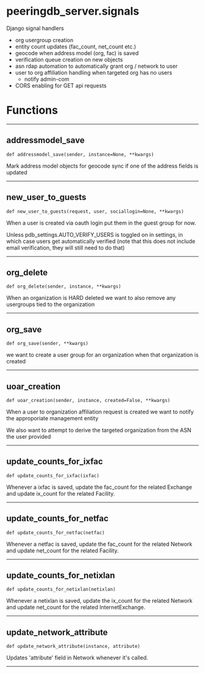 # peeringdb_server.signals

Django signal handlers

- org usergroup creation
- entity count updates (fac_count, net_count etc.)
- geocode when address model (org, fac) is saved
- verification queue creation on new objects
- asn rdap automation to automatically grant org / network to user
- user to org affiliation handling when targeted org has no users
  - notify admin-com
- CORS enabling for GET api requests

# Functions
---

## addressmodel_save
`def addressmodel_save(sender, instance=None, **kwargs)`

Mark address model objects for geocode sync if one of the address
fields is updated

---
## new_user_to_guests
`def new_user_to_guests(request, user, sociallogin=None, **kwargs)`

When a user is created via oauth login put them in the guest
group for now.

Unless pdb_settings.AUTO_VERIFY_USERS is toggled on in settings, in which
case users get automatically verified (note that this does
not include email verification, they will still need to do that)

---
## org_delete
`def org_delete(sender, instance, **kwargs)`

When an organization is HARD deleted we want to also remove any
usergroups tied to the organization

---
## org_save
`def org_save(sender, **kwargs)`

we want to create a user group for an organization when that
organization is created

---
## uoar_creation
`def uoar_creation(sender, instance, created=False, **kwargs)`

When a user to organization affiliation request is created
we want to notify the approporiate management entity

We also want to attempt to derive the targeted organization
from the ASN the user provided

---
## update_counts_for_ixfac
`def update_counts_for_ixfac(ixfac)`

Whenever a ixfac is saved, update the fac_count for the related Exchange
and update ix_count for the related Facility.

---
## update_counts_for_netfac
`def update_counts_for_netfac(netfac)`

Whenever a netfac is saved, update the fac_count for the related Network
and update net_count for the related Facility.

---
## update_counts_for_netixlan
`def update_counts_for_netixlan(netixlan)`

Whenever a netixlan is saved, update the ix_count for the related Network
and update net_count for the related InternetExchange.

---
## update_network_attribute
`def update_network_attribute(instance, attribute)`

Updates 'attribute' field in Network whenever it's called.

---